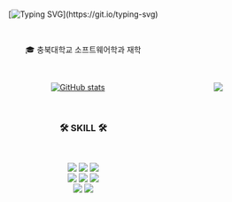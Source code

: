 <div align="center">
<br>

[![Typing SVG](https://readme-typing-svg.herokuapp.com?font=Oleo+Script&color=539bf5&size=35&center=true&vCenter=true&width=404&height=53&lines=Hi+there,+I'm+Jiwon.)](https://git.io/typing-svg)

<br>
  
🎓 충북대학교 소프트웨어학과 재학
  
  <br>
  
  
</div>


<div align="center">
  
  <img align="right" src="https://github-readme-stats.vercel.app/api/top-langs/?username=JiwonKKang&layout=compact&hide=javascript,css,scss&theme=github_dark_dimmed&langs_count=8"/>
  
 [![GitHub stats](https://github-readme-stats.vercel.app/api?username=JiwonKKang&show_icons=true&theme=github_dark_dimmed&card_width=400px)](https://github.com/anuraghazra/github-readme-stats)
  
</div>

<div align="center">

<br>
  
### 🛠 SKILL 🛠
  
<br>
  
 <img src="https://img.shields.io/badge/-JAVA-007396?style=flat-square&logo=java&logoColor=white"> <img src="https://img.shields.io/badge/-Spring Boot-6DB33F?style=flat-square&logo=SpringBoot&logoColor=white"/> <img src="https://img.shields.io/badge/-Gradle-02303A?style=flat-square&logo=Gradle"/>
<br>
<img src="https://img.shields.io/badge/MySQL-4479A1?style=flat-square&logo=MySQL&logoColor=white"/>
  <img src="https://img.shields.io/badge/Swift-E95420?style=flat-square&logo=Swift&logoColor=white"/>
<img src="https://img.shields.io/badge/Amazon AWS-232F3E?style=flat-square&logo=Amazon AWS&logoColor=white"/> 
  <br><img src="https://img.shields.io/badge/Ubuntu-E98020?style=flat-square&logo=Ubuntu&logoColor=white"/> <img src="https://img.shields.io/badge/Docker-2496ED?style=flat-square&logo=Docker&logoColor=white"/>

<br>
   
</div>
